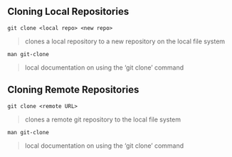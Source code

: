 ## Cloning Local Repositories

```
git clone <local repo> <new repo>
```
>clones a local repository to a new repository on the local file system

```
man git-clone 
```
> local documentation on using the ‘git clone’ command


## Cloning Remote Repositories 

```
git clone <remote URL>
```
> clones a remote git repository to the local file system

```
man git-clone 
```
> local documentation on using the ‘git clone’ command

